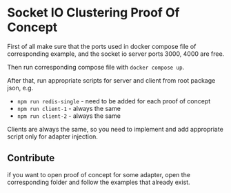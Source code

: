 # Socket IO Clustering Proof Of Concept

First of all make sure that the ports used in docker compose file of corresponding example, and the socket io server ports 3000, 4000 are free.

Then run corresponding compose file with `docker compose up`.

After that, run appropriate scripts for server and client from root package json, e.g.
  - `npm run redis-single` - need to be added for each proof of concept
  - `npm run client-1` - always the same
  - `npm run client-2` - always the same

Clients are always the same, so you need to implement and add appropriate script only for adapter injection.

## Contribute
if you want to open proof of concept for some adapter, open the corresponding folder and follow the examples that already exist.